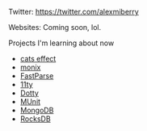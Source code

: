 Twitter: https://twitter.com/alexmiberry

Websites: Coming soon, lol.

Projects I'm learning about now
 * [cats effect](https://typelevel.org/cats-effect/)
 * [monix](https://monix.io)
 * [FastParse](https://github.com/lihaoyi/fastparse)
 * [11ty](https://www.11ty.dev/)
 * [Dotty](https://dotty.epfl.ch/)
 * [MUnit](https://scalameta.org/munit/)
 * [MongoDB](https://www.mongodb.com/)
 * [RocksDB](https://rocksdb.org/)
